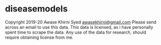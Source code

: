 # diseasemodels
Copyright 2019-20 Awase Khirni Syed awasekhirni@gmail.com
Please send across an email to use this data. This data is licensed, as i have personally spent time to scrape the data. 
Any use of the data for research, should require obtaining license from me. 

